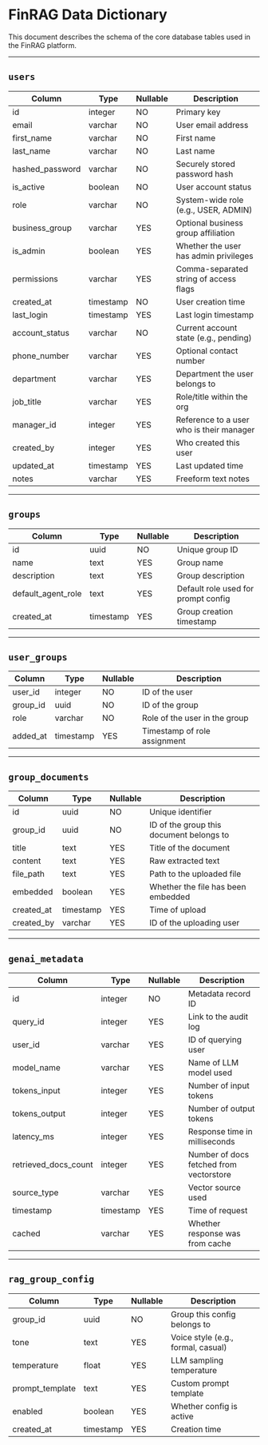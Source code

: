 # FinRAG Data Dictionary

This document describes the schema of the core database tables used in the FinRAG platform.

---

## `users`

| Column          | Type                  | Nullable | Description                                |
|-----------------|-----------------------|----------|--------------------------------------------|
| id              | integer               | NO       | Primary key                                |
| email           | varchar               | NO       | User email address                         |
| first_name      | varchar               | NO       | First name                                 |
| last_name       | varchar               | NO       | Last name                                  |
| hashed_password | varchar               | NO       | Securely stored password hash              |
| is_active       | boolean               | NO       | User account status                        |
| role            | varchar               | NO       | System-wide role (e.g., USER, ADMIN)       |
| business_group  | varchar               | YES      | Optional business group affiliation        |
| is_admin        | boolean               | YES      | Whether the user has admin privileges      |
| permissions     | varchar               | YES      | Comma-separated string of access flags     |
| created_at      | timestamp             | NO       | User creation time                         |
| last_login      | timestamp             | YES      | Last login timestamp                       |
| account_status  | varchar               | NO       | Current account state (e.g., pending)      |
| phone_number    | varchar               | YES      | Optional contact number                    |
| department      | varchar               | YES      | Department the user belongs to             |
| job_title       | varchar               | YES      | Role/title within the org                  |
| manager_id      | integer               | YES      | Reference to a user who is their manager   |
| created_by      | integer               | YES      | Who created this user                      |
| updated_at      | timestamp             | YES      | Last updated time                          |
| notes           | varchar               | YES      | Freeform text notes                        |

---

## `groups`

| Column              | Type      | Nullable | Description                              |
|---------------------|-----------|----------|------------------------------------------|
| id                  | uuid      | NO       | Unique group ID                          |
| name                | text      | YES      | Group name                               |
| description         | text      | YES      | Group description                        |
| default_agent_role  | text      | YES      | Default role used for prompt config      |
| created_at          | timestamp | YES      | Group creation timestamp                 |

---

## `user_groups`

| Column   | Type      | Nullable | Description                        |
|----------|-----------|----------|------------------------------------|
| user_id  | integer   | NO       | ID of the user                     |
| group_id | uuid      | NO       | ID of the group                    |
| role     | varchar   | NO       | Role of the user in the group      |
| added_at | timestamp | YES      | Timestamp of role assignment       |

---

## `group_documents`

| Column      | Type      | Nullable | Description                                      |
|-------------|-----------|----------|--------------------------------------------------|
| id          | uuid      | NO       | Unique identifier                               |
| group_id    | uuid      | NO       | ID of the group this document belongs to        |
| title       | text      | YES      | Title of the document                           |
| content     | text      | YES      | Raw extracted text                              |
| file_path   | text      | YES      | Path to the uploaded file                       |
| embedded    | boolean   | YES      | Whether the file has been embedded              |
| created_at  | timestamp | YES      | Time of upload                                  |
| created_by  | varchar   | YES      | ID of the uploading user                        |

---

## `genai_metadata`

| Column              | Type      | Nullable | Description                                |
|---------------------|-----------|----------|--------------------------------------------|
| id                  | integer   | NO       | Metadata record ID                         |
| query_id            | integer   | YES      | Link to the audit log                      |
| user_id             | varchar   | YES      | ID of querying user                        |
| model_name          | varchar   | YES      | Name of LLM model used                     |
| tokens_input        | integer   | YES      | Number of input tokens                     |
| tokens_output       | integer   | YES      | Number of output tokens                    |
| latency_ms          | integer   | YES      | Response time in milliseconds              |
| retrieved_docs_count| integer   | YES      | Number of docs fetched from vectorstore    |
| source_type         | varchar   | YES      | Vector source used                         |
| timestamp           | timestamp | YES      | Time of request                            |
| cached              | varchar   | YES      | Whether response was from cache            |

---

## `rag_group_config`

| Column           | Type      | Nullable | Description                                  |
|------------------|-----------|----------|----------------------------------------------|
| group_id         | uuid      | NO       | Group this config belongs to                 |
| tone             | text      | YES      | Voice style (e.g., formal, casual)           |
| temperature      | float     | YES      | LLM sampling temperature                     |
| prompt_template  | text      | YES      | Custom prompt template                       |
| enabled          | boolean   | YES      | Whether config is active                     |
| created_at       | timestamp | YES      | Creation time                                |